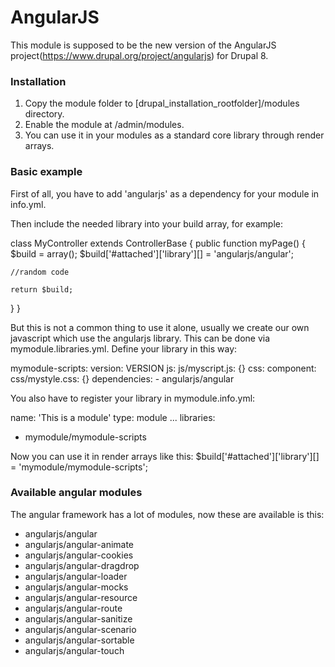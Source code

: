 AngularJS
================
This module is supposed to be the new version of the AngularJS 
project(https://www.drupal.org/project/angularjs) for Drupal 8.

### Installation
1. Copy the module folder to [drupal_installation_rootfolder]/modules directory.
2. Enable the module at /admin/modules.
3. You can use it in your modules as a standard core library through render arrays.

### Basic example
First of all, you have to add 'angularjs' as a dependency for your module in info.yml.

Then include the needed library into your build array, for example:

class MyController extends ControllerBase {
  public function myPage() {
    $build = array();
    $build['#attached']['library'][] = 'angularjs/angular';
    
    //random code
    
    return $build;
  }
}

But this is not a common thing to use it alone, usually we create our own 
javascript which use the angularjs library. This can be done via mymodule.libraries.yml.
Define your library in this way:

mymodule-scripts:
  version: VERSION
  js:
    js/myscript.js: {}
  css:
    component:
      css/mystyle.css: {}
  dependencies:
    - angularjs/angular

You also have to register your library in mymodule.info.yml:

name: 'This is a module'
type: module
...
libraries:
 - mymodule/mymodule-scripts

Now you can use it in render arrays like this:
$build['#attached']['library'][] = 'mymodule/mymodule-scripts';

### Available angular modules
The angular framework has a lot of modules, now these are available is this:

 - angularjs/angular
 - angularjs/angular-animate
 - angularjs/angular-cookies
 - angularjs/angular-dragdrop
 - angularjs/angular-loader
 - angularjs/angular-mocks
 - angularjs/angular-resource
 - angularjs/angular-route
 - angularjs/angular-sanitize
 - angularjs/angular-scenario
 - angularjs/angular-sortable
 - angularjs/angular-touch
